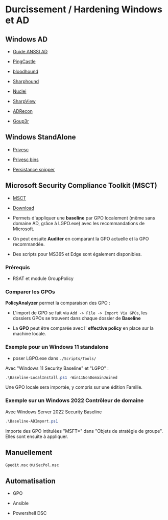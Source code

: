 ﻿# Durcissement / Hardening Windows et AD


## Windows AD

* [Guide ANSSI AD](https://cyber.gouv.fr/publications/recommandations-pour-ladministration-securisee-des-si-reposant-sur-ad)

* [PingCastle](https://www.pingcastle.com/)

* [bloodhound](https://github.com/SpecterOps/BloodHound)
* [Sharphound](https://github.com/BloodHoundAD/SharpHound)

* [Nuclei](https://github.com/projectdiscovery/nuclei)

* [SharpView](https://github.com/tevora-threat/SharpView)

* [ADRecon](https://github.com/adrecon/ADRecon)

* [Goup3r](https://github.com/Group3r/Group3r)


## Windows StandAlone

* [Privesc](https://github.com/carlospolop/PEASS-ng)

* [Privesc bins](https://lolbas-project.github.io/)

* [Persistance snipper](https://github.com/last-byte/PersistenceSniper)


## Microsoft Security Compliance Toolkit (MSCT)


* [MSCT](https://docs.microsoft.com/en-us/windows/security/threat-protection/windows-security-configuration-framework/security-compliance-toolkit-10)

* [Download](https://www.microsoft.com/en-us/download/details.aspx?id=55319)

* Permets d'appliquer une **baseline** par GPO localement (même sans domaine AD, grâce à LGPO.exe) avec les recommandations de Microsoft. 

* On peut ensuite **Auditer** en comparant la GPO actuelle et la GPO recommandée.

* Des scripts pour MS365 et Edge sont également disponibles.


### Prérequis 

* RSAT et module GroupPolicy

### Comparer les GPOs

**PolicyAnalyzer** permet la comparaison des GPO :

* L'import de GPO se fait via `Add -> File -> Import Via GPOs`, les dossiers GPOs se trouvent dans chaque dossier de **Baseline**

* La **GPO** peut être comparée avec l' **effective policy** en place sur la machine locale.


### Exemple pour un Windows 11 standalone 

* poser LGPO.exe dans `./Scripts/Tools/`

Avec "Windows 11 Security Baseline" et "LGPO" :

```powershell
.\Baseline-LocalInstall.ps1 -Win11NonDomainJoined
```

Une GPO locale sera importée, y compris sur une édition Famille.


### Exemple sur un Windows 2022 Contrôleur de domaine

Avec Windows Server 2022 Security Baseline

```powershell
.\Baseline-ADImport.ps1
```

Importe des GPO intitulées "MSFT*" dans "Objets de stratégie de groupe". Elles sont ensuite à appliquer.


## Manuellement

`Gpedit.msc` ou `SecPol.msc`

## Automatisation

* GPO

* Ansible

* Powershell DSC
